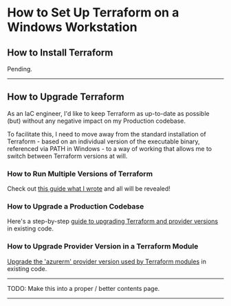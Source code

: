 # How to Set Up Terraform on a Windows Workstation

## How to Install Terraform

Pending.

----

## How to Upgrade Terraform

As an IaC engineer, I'd like to keep Terraform as up-to-date as possible (but) without any negative impact on my Production codebase.

To facilitate this, I need to move away from the standard installation of Terraform - based on an individual version of the executable binary, referenced via PATH in Windows - to a way of working that allows me to switch between Terraform versions at will.

### How to Run Multiple Versions of Terraform

Check out [this guide what I wrote](Run-Multiple-Terraform-Versions-Windows.md) and all will be revealed!

### How to Upgrade a Production Codebase

Here's a step-by-step [guide to upgrading Terraform and provider versions](Upgrade-Terraform-Codebase.md) in existing code.

### How to Upgrade Provider Version in a Terraform Module

[Upgrade the 'azurerm' provider version used by Terraform modules](Upgrade-Terraform-Modules-Provider.md) in existing code.

----

TODO: Make this into a proper / better contents page.

----
